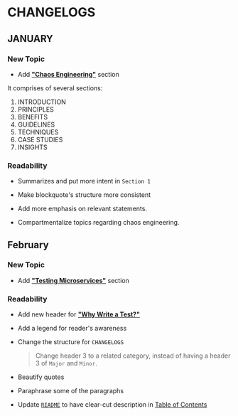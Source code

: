 # CHANGELOGS

## JANUARY

### New Topic
- Add [**"Chaos Engineering"**](https://github.com/ralphcasipe1/just-do-the-testing/tree/develop/chaos-engineering) section 

It comprises of several sections:
1. INTRODUCTION
2. PRINCIPLES
3. BENEFITS
4. GUIDELINES
6. TECHNIQUES
7. CASE STUDIES
8. INSIGHTS

### Readability
- Summarizes and put more intent in `Section 1`

- Make blockquote's structure more consistent

- Add more emphasis on relevant statements.

- Compartmentalize topics regarding chaos engineering.

## February

### New Topic
- Add [**"Testing Microservices"**](https://github.com/ralphcasipe1/just-do-the-testing/tree/develop/testing-microservices) section

### Readability
- Add new header for [**"Why Write a Test?"**](https://github.com/ralphcasipe1/just-do-the-testing#why-write-a-test)
- Add a legend for reader's awareness

- Change the structure for `CHANGELOGS`

    >  Change header 3 to a related category, instead of having a header 3 of `Major` and `Minor`.

- Beautify quotes

- Paraphrase some of the paragraphs

- Update [`README`](https://github.com/ralphcasipe1/just-do-the-testing#Testing-Microservices) to have clear-cut description in [Table of Contents](https://github.com/ralphcasipe1/just-do-the-testing#Testing-Microservices)